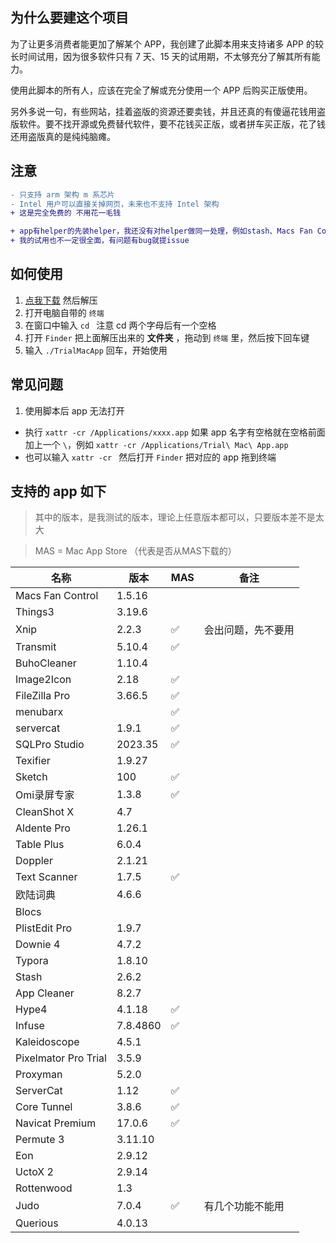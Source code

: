 ## 为什么要建这个项目

为了让更多消费者能更加了解某个 APP，我创建了此脚本用来支持诸多 APP 的较长时间试用，因为很多软件只有 7 天、15 天的试用期，不太够充分了解其所有能力。

使用此脚本的所有人，应该在完全了解或充分使用一个 APP 后购买正版使用。

另外多说一句，有些网站，挂着盗版的资源还要卖钱，并且还真的有傻逼花钱用盗版软件。要不找开源或免费替代软件，要不花钱买正版，或者拼车买正版，花了钱还用盗版真的是纯纯脑瘫。

## 注意

```diff
- 只支持 arm 架构 m 系芯片
- Intel 用户可以直接关掉网页，未来也不支持 Intel 架构
+ 这是完全免费的 不用花一毛钱

+ app有helper的先装helper，我还没有对helper做同一处理，例如stash、Macs Fan Control 等软件
+ 我的试用也不一定很全面，有问题有bug就提issue
```

## 如何使用

1.  [点我下载](https://github.com/TrialMacApp/TrialMacApp/archive/refs/heads/master.zip) 然后解压
2.  打开电脑自带的 `终端`
3.  在窗口中输入 `cd ` 注意 cd 两个字母后有一个空格
4.  打开 `Finder` 把上面解压出来的 **文件夹** ，拖动到 `终端` 里，然后按下回车键
5.  输入 `./TrialMacApp` 回车，开始使用

## 常见问题

1.  使用脚本后 app 无法打开

- 执行 `xattr -cr /Applications/xxxx.app` 如果 app 名字有空格就在空格前面加上一个 `\`，例如 `xattr -cr /Applications/Trial\ Mac\ App.app`
- 也可以输入 `xattr -cr ` 然后打开 `Finder` 把对应的 app 拖到终端

## 支持的 app 如下

> 其中的版本，是我测试的版本，理论上任意版本都可以，只要版本差不是太大

> MAS = Mac App Store （代表是否从MAS下载的）

| 名称                 | 版本     | MAS | 备注             |
| -------------------- | -------- | --- | ---------------- |
| Macs Fan Control | 1.5.16 |  |  |
| Things3 | 3.19.6 |  |  |
| Xnip | 2.2.3 | ✅ | 会出问题，先不要用 |
| Transmit | 5.10.4 | ✅ |  |
| BuhoCleaner | 1.10.4 |  |  |
| Image2Icon | 2.18 | ✅ |  |
| FileZilla Pro | 3.66.5 | ✅ |  |
| menubarx |  | ✅ |  |
| servercat | 1.9.1 | ✅ |  |
| SQLPro Studio | 2023.35 | ✅ |  |
| Texifier | 1.9.27 |  |  |
| Sketch | 100 | ✅ |  |
| Omi录屏专家 | 1.3.8 | ✅ |  |
| CleanShot X | 4.7 |  |  |
| Aldente Pro | 1.26.1 |  |  |
| Table Plus | 6.0.4 |  |  |
| Doppler | 2.1.21 |  |  |
| Text Scanner | 1.7.5 | ✅ |  |
| 欧陆词典 | 4.6.6 |  |  |
| Blocs |  |  |  |
| PlistEdit Pro | 1.9.7 |  |  |
| Downie 4 | 4.7.2 |  |  |
| Typora | 1.8.10 |  |  |
| Stash | 2.6.2 |  |  |
| App Cleaner | 8.2.7 |  |  |
| Hype4 | 4.1.18 | ✅ |  |
| Infuse | 7.8.4860 | ✅ |  |
| Kaleidoscope | 4.5.1 |  |  |
| Pixelmator Pro Trial | 3.5.9 |  |  |
| Proxyman | 5.2.0 |  |  |
| ServerCat | 1.12 | ✅ |  |
| Core Tunnel | 3.8.6 | ✅ |  |
| Navicat Premium | 17.0.6 | ✅ |  |
| Permute 3 | 3.11.10 |  |  |
| Eon | 2.9.12 |  |  |
| UctoX 2 | 2.9.14 |  |  |
| Rottenwood | 1.3 |  |  |
| Judo | 7.0.4 | ✅ | 有几个功能不能用 |
| Querious | 4.0.13 |  |  |
